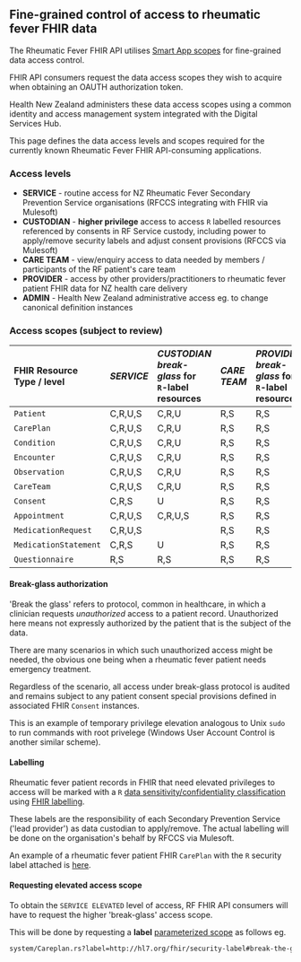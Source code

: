 ## Fine-grained control of access to rheumatic fever FHIR data

The Rheumatic Fever FHIR API utilises [Smart App scopes](https://build.fhir.org/ig/HL7/smart-app-launch/scopes-and-launch-context.html#finer-grained-resource-constraints-using-search-parameters) for fine-grained data access control.

FHIR API consumers request the data access scopes they wish to acquire when obtaining an OAUTH authorization token.

Health New Zealand administers these data access scopes using a common identity and access management system integrated with the Digital Services Hub.

This page defines the data access levels and scopes required for the currently known Rheumatic Fever FHIR API-consuming applications.

### Access levels

- **SERVICE** - routine access for NZ Rheumatic Fever Secondary Prevention Service organisations (RFCCS integrating with FHIR via Mulesoft)
- **CUSTODIAN** - **higher privilege** access to access `R` labelled resources referenced by consents in RF Service custody, including power to apply/remove security labels and adjust consent provisions (RFCCS via Mulesoft)
- **CARE TEAM** - view/enquiry access to data needed by members / participants of the RF patient's care team
- **PROVIDER** - access by other providers/practitioners to rheumatic fever patient FHIR data for NZ health care delivery
- **ADMIN** - Health New Zealand administrative access eg. to change canonical definition instances

### Access scopes (subject to review)

| FHIR Resource Type / level  | *SERVICE*| *CUSTODIAN*<br>*break-glass* for<br>`R`-label resources | *CARE TEAM* | *PROVIDER* <br>*break-glass* for<br>`R`-label resources | *ADMIN* |
|:----|:----|:----|:----|:----|:----|
|`Patient`              | C,R,U,S  | C,R,U    | R,S   | R,S   | C,R,U,S   |
|`CarePlan`             | C,R,U,S  | C,R,U    | R,S   | R,S   | C,R,U,S   |
|`Condition`            | C,R,U,S  | C,R,U    | R,S   | R,S   | C,R,U,S   |
|`Encounter`            | C,R,U,S  | C,R,U    | R,S   | R,S   | C,R,U,S   |
|`Observation`          | C,R,U,S  | C,R,U    | R,S   | R,S   | C,R,U,S   |
|`CareTeam`             | C,R,U,S  | C,R,U    | R,S   | R,S   | C,R,U,S   |
|`Consent`              | C,R,S    | U        | R,S   | R,S   | C,R,U,S   |
|`Appointment`          | C,R,U,S  | C,R,U,S  | R,S   | R,S   | C,R,U,S   |
|`MedicationRequest`    | C,R,U,S  |          | R,S   | R,S   | C,R,U,S   |
|`MedicationStatement`  | C,R,S    | U        | R,S   | R,S   | C,R,U,S   |
|`Questionnaire`        | R,S      | R,S      | R,S   | R,S   | C,R,U,S   |

#### Break-glass authorization

'Break the glass' refers to protocol, common in healthcare, in which a clinician requests *unauthorized* access to a patient record.  Unauthorized here means not expressly authorized by the patient that is the subject of the data.

There are many scenarios in which such unauthorized access might be needed, the obvious one being when a rheumatic fever patient needs emergency treatment.

Regardless of the scenario, all access under break-glass protocol is audited and remains subject to any patient consent special provisions defined in associated FHIR `Consent` instances.

This is an example of temporary privilege elevation analogous to Unix `sudo` to run commands with root privelege (Windows User Account Control is another similar scheme).

#### Labelling

Rheumatic fever patient records in FHIR that need elevated privileges to access will be marked with a `R` [data sensitivity/confidentiality classification](https://terminology.hl7.org/5.5.0/CodeSystem-v3-Confidentiality.html) using [FHIR labelling](https://hl7.org/fhir/R4B/security-labels.html).  

These labels are the responsibility of each Secondary Prevention Service ('lead provider') as data custodian to apply/remove.  The actual labelling will be done on the organisation's behalf by RFCCS via Mulesoft.

An example of a rheumatic fever patient FHIR `CarePlan` with the `R` security label attached is [here](CarePlan-RegisteredPatient-R.json.html).

#### Requesting elevated access scope

To obtain the `SERVICE ELEVATED` level of access, RF FHIR API consumers will have to request the higher 'break-glass' access scope.

This will be done by requesting a **label** [parameterized scope](https://build.fhir.org/ig/HL7/smart-app-launch/scopes-and-launch-context.html#finer-grained-resource-constraints-using-search-parameters) as follows eg.

```sh
system/Careplan.rs?label=http://hl7.org/fhir/security-label#break-the-glass
```
